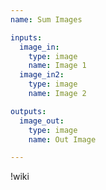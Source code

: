 ```yaml
---
name: Sum Images

inputs:
  image_in:
    type: image
    name: Image 1
  image_in2:
    type: image
    name: Image 2

outputs:
  image_out:
    type: image
    name: Out Image

---
```


!wiki
